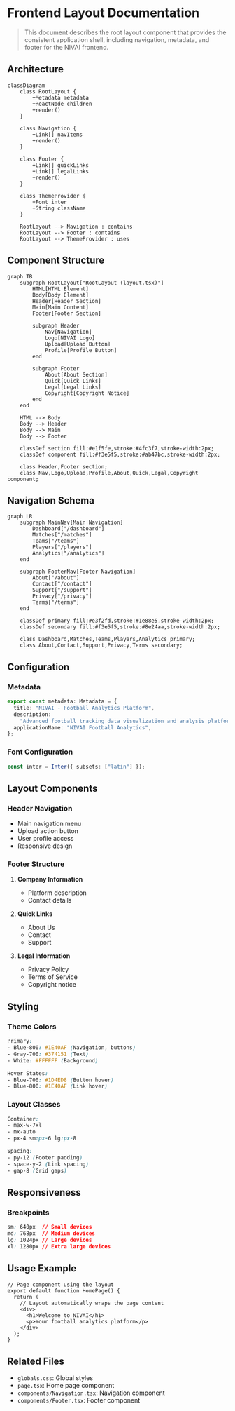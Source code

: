 # Frontend Layout Documentation

> This document describes the root layout component that provides the consistent application shell, including navigation, metadata, and footer for the NIVAI frontend.

## Architecture

```mermaid
classDiagram
    class RootLayout {
        +Metadata metadata
        +ReactNode children
        +render()
    }

    class Navigation {
        +Link[] navItems
        +render()
    }

    class Footer {
        +Link[] quickLinks
        +Link[] legalLinks
        +render()
    }

    class ThemeProvider {
        +Font inter
        +String className
    }

    RootLayout --> Navigation : contains
    RootLayout --> Footer : contains
    RootLayout --> ThemeProvider : uses
```

## Component Structure

```mermaid
graph TB
    subgraph RootLayout["RootLayout (layout.tsx)"]
        HTML[HTML Element]
        Body[Body Element]
        Header[Header Section]
        Main[Main Content]
        Footer[Footer Section]

        subgraph Header
            Nav[Navigation]
            Logo[NIVAI Logo]
            Upload[Upload Button]
            Profile[Profile Button]
        end

        subgraph Footer
            About[About Section]
            Quick[Quick Links]
            Legal[Legal Links]
            Copyright[Copyright Notice]
        end
    end

    HTML --> Body
    Body --> Header
    Body --> Main
    Body --> Footer

    classDef section fill:#e1f5fe,stroke:#4fc3f7,stroke-width:2px;
    classDef component fill:#f3e5f5,stroke:#ab47bc,stroke-width:2px;

    class Header,Footer section;
    class Nav,Logo,Upload,Profile,About,Quick,Legal,Copyright component;
```

## Navigation Schema

```mermaid
graph LR
    subgraph MainNav[Main Navigation]
        Dashboard["/dashboard"]
        Matches["/matches"]
        Teams["/teams"]
        Players["/players"]
        Analytics["/analytics"]
    end

    subgraph FooterNav[Footer Navigation]
        About["/about"]
        Contact["/contact"]
        Support["/support"]
        Privacy["/privacy"]
        Terms["/terms"]
    end

    classDef primary fill:#e3f2fd,stroke:#1e88e5,stroke-width:2px;
    classDef secondary fill:#f3e5f5,stroke:#8e24aa,stroke-width:2px;

    class Dashboard,Matches,Teams,Players,Analytics primary;
    class About,Contact,Support,Privacy,Terms secondary;
```

## Configuration

### Metadata

```typescript
export const metadata: Metadata = {
  title: "NIVAI - Football Analytics Platform",
  description:
    "Advanced football tracking data visualization and analysis platform",
  applicationName: "NIVAI Football Analytics",
};
```

### Font Configuration

```typescript
const inter = Inter({ subsets: ["latin"] });
```

## Layout Components

### Header Navigation

- Main navigation menu
- Upload action button
- User profile access
- Responsive design

### Footer Structure

1. **Company Information**

   - Platform description
   - Contact details

2. **Quick Links**

   - About Us
   - Contact
   - Support

3. **Legal Information**
   - Privacy Policy
   - Terms of Service
   - Copyright notice

## Styling

### Theme Colors

```css
Primary:
- Blue-800: #1E40AF (Navigation, buttons)
- Gray-700: #374151 (Text)
- White: #FFFFFF (Background)

Hover States:
- Blue-700: #1D4ED8 (Button hover)
- Blue-800: #1E40AF (Link hover)
```

### Layout Classes

```css
Container:
- max-w-7xl
- mx-auto
- px-4 sm:px-6 lg:px-8

Spacing:
- py-12 (Footer padding)
- space-y-2 (Link spacing)
- gap-8 (Grid gaps)
```

## Responsiveness

### Breakpoints

```css
sm: 640px  // Small devices
md: 768px  // Medium devices
lg: 1024px // Large devices
xl: 1280px // Extra large devices
```

## Usage Example

```tsx
// Page component using the layout
export default function HomePage() {
  return (
    // Layout automatically wraps the page content
    <div>
      <h1>Welcome to NIVAI</h1>
      <p>Your football analytics platform</p>
    </div>
  );
}
```

## Related Files

- `globals.css`: Global styles
- `page.tsx`: Home page component
- `components/Navigation.tsx`: Navigation component
- `components/Footer.tsx`: Footer component
